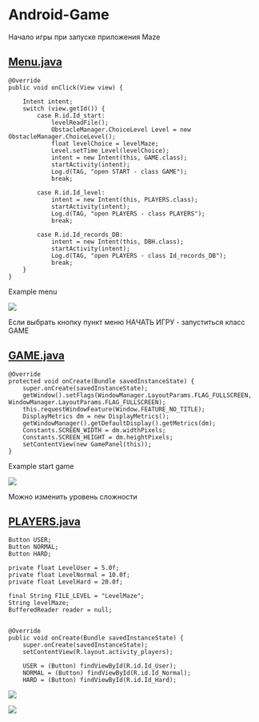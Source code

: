 # Android-Game
 Начало игры при запуске приложения Maze

## [Menu.java](https://github.com/ilinoa/Android-Game/blob/master/Maze/app/src/main/java/com/example/work/maze/Menu.java "Menu.java ")

    @Override
    public void onClick(View view) {

        Intent intent;
        switch (view.getId()) {                                                                     
            case R.id.Id_start:
                levelReadFile();
                ObstacleManager.ChoiceLevel Level = new ObstacleManager.ChoiceLevel();
                float levelChoice = levelMaze;
                Level.setTime_Level(levelChoice);
                intent = new Intent(this, GAME.class);
                startActivity(intent);
                Log.d(TAG, "open START - class GAME");
                break;

            case R.id.Id_level:
                intent = new Intent(this, PLAYERS.class);
                startActivity(intent);
                Log.d(TAG, "open PLAYERS - class PLAYERS");
                break;
                
            case R.id.Id_records_DB:
                intent = new Intent(this, DBH.class);
                startActivity(intent);
                Log.d(TAG, "open PLAYERS - class Id_records_DB");
                break;
        }
    }
    
  Example menu

![](https://github.com/ilinoa/Android-Game/blob/master/image/4.jpeg)

Если выбрать кнопку пункт меню НАЧАТЬ ИГРУ - запуститься класс GAME

## [GAME.java](https://github.com/ilinoa/Android-Game/blob/master/Maze/app/src/main/java/com/example/work/maze/GAME.java "GAME.java")

    @Override
    protected void onCreate(Bundle savedInstanceState) {                                            
        super.onCreate(savedInstanceState);
        getWindow().setFlags(WindowManager.LayoutParams.FLAG_FULLSCREEN, WindowManager.LayoutParams.FLAG_FULLSCREEN); 
        this.requestWindowFeature(Window.FEATURE_NO_TITLE);                                         
        DisplayMetrics dm = new DisplayMetrics();                                     
        getWindowManager().getDefaultDisplay().getMetrics(dm);                        
        Constants.SCREEN_WIDTH = dm.widthPixels;                                          
        Constants.SCREEN_HEIGHT = dm.heightPixels;                                          
        setContentView(new GamePanel(this));                                                
    }

 Example start game

![](https://github.com/ilinoa/Android-Game/blob/master/image/1.jpeg)

Можно изменить уровень сложности

## [PLAYERS.java](https://github.com/ilinoa/Android-Game/blob/master/Maze/app/src/main/java/com/example/work/maze/PLAYERS.java "PLAYERS.java")

    Button USER;
    Button NORMAL;
    Button HARD;

    private float LevelUser = 5.0f;
    private float LevelNormal = 10.0f;
    private float LevelHard = 20.0f;

    final String FILE_LEVEL = "LevelMaze";
    String levelMaze;
    BufferedReader reader = null;


    @Override
    public void onCreate(Bundle savedInstanceState) {
        super.onCreate(savedInstanceState);
        setContentView(R.layout.activity_players);

        USER = (Button) findViewById(R.id.Id_User);
        NORMAL = (Button) findViewById(R.id.Id_Normal);
        HARD = (Button) findViewById(R.id.Id_Hard);

![](https://github.com/ilinoa/Android-Game/blob/master/image/3.jpeg)

![](https://github.com/ilinoa/Android-Game/blob/master/image/2.jpeg)
